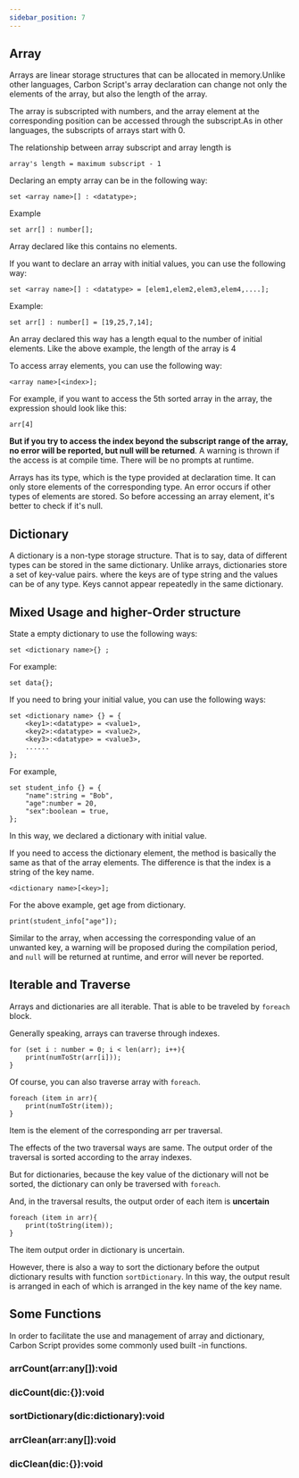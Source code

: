 ```yaml
---
sidebar_position: 7
---
```


## Array

Arrays are linear storage structures that can be allocated in memory.Unlike other languages, Carbon Script's array declaration can change not only the elements of the array, but also the length of the array.

The array is subscripted with numbers, and the array element at the corresponding position can be accessed through the subscript.As in other languages, the subscripts of arrays start with 0.

The relationship between array subscript and array length is
```
array's length = maximum subscript - 1
```

Declaring an empty array can be in the following way:

```
set <array name>[] : <datatype>;
```

Example

```
set arr[] : number[];
```

Array declared like this contains no elements.

If you want to declare an array with initial values, you can use the following way:

```
set <array name>[] : <datatype> = [elem1,elem2,elem3,elem4,....];
```

Example:
```
set arr[] : number[] = [19,25,7,14];
```

An array declared this way has a length equal to the number of initial elements. Like the above example, the length of the array is 4

To access array elements, you can use the following way:

```
<array name>[<index>];
```

For example, if you want to access the 5th sorted array in the array, the expression should look like this:
```
arr[4]
```

**But if you try to access the index beyond the subscript range of the array, no error will be reported, but null will be returned**. A warning is thrown if the access is at compile time. There will be no prompts at runtime.

Arrays has its type, which is the type provided at declaration time. It can only store elements of the corresponding type. An error occurs if other types of elements are stored. So before accessing an array element, it's better to check if it's null.

## Dictionary

A dictionary is a non-type storage structure. That is to say, data of different types can be stored in the same dictionary. Unlike arrays, dictionaries store a set of key-value pairs. where the keys are of type string and the values can be of any type. Keys cannot appear repeatedly in the same dictionary.



## Mixed Usage and higher-Order structure

State a empty dictionary to use the following ways:

```
set <dictionary name>{} ;
```
For example:

```
set data{};
```

If you need to bring your initial value, you can use the following ways:

```
set <dictionary name> {} = {
    <key1>:<datatype> = <value1>,
    <key2>:<datatype> = <value2>,
    <key3>:<datatype> = <value3>,
    ......
};
```

For example,

```
set student_info {} = {
    "name":string = "Bob",
    "age":number = 20,
    "sex":boolean = true,
};
```

In this way, we declared a dictionary with initial value.

If you need to access the dictionary element, the method is basically the same as that of the array elements. The difference is that the index is a string of the key name.

```
<dictionary name>[<key>];
```

For the above example, get age from dictionary.

```
print(student_info["age"]);
```

Similar to the array, when accessing the corresponding value of an unwanted key, a warning will be proposed during the compilation period, and `null` will be returned at runtime, and error will never be reported.


## Iterable and Traverse

Arrays and dictionaries are all iterable. That is able to be traveled by `foreach` block.

Generally speaking, arrays can traverse through indexes.

```
for (set i : number = 0; i < len(arr); i++){
    print(numToStr(arr[i]));
}
```

Of course, you can also traverse array with `foreach`.

```
foreach (item in arr){
    print(numToStr(item));
}
```

Item is the element of the corresponding arr per traversal.

The effects of the two traversal ways are same. The output order of the traversal is sorted according to the array indexes.

But for dictionaries, because the key value of the dictionary will not be sorted, the dictionary can only be traversed with `foreach`.

And, in the traversal results, the output order of each item is **uncertain**

```
foreach (item in arr){
    print(toString(item));
}
```

The item output order in dictionary is uncertain.

However, there is also a way to sort the dictionary before the output dictionary results with function `sortDictionary`. In this way, the output result is arranged in each of which is arranged in the key name of the key name.

## Some Functions

In order to facilitate the use and management of array and dictionary, Carbon Script provides some commonly used built -in functions.

### arrCount(arr:any[]):void

### dicCount(dic:{}):void

### sortDictionary(dic:dictionary):void

### arrClean(arr:any[]):void

### dicClean(dic:{}):void